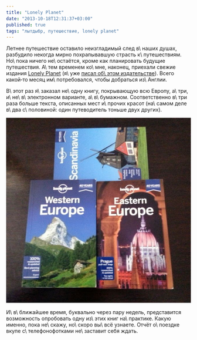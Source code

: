 ```yaml
---
title: "Lonely Planet"
date: "2013-10-18T12:31:37+03:00"
published: true
tags: "лытдыбр, путешествие, lonely planet"
---
```


Летнее путешествие оставило неизгладимый след в\ наших душах, разбудило некогда мирно похрапывавшую страсть
к\ путешествиям. Но\ пока ничего не\ остаётся, кроме как планировать будущие путешествия. А\ тем временем ко\ мне,
наконец, приехали свежие издания [Lonely Planet][lonely-planet] (я\ уже [писал об\ этом издательстве][post]). Всего
какой&#8209;то месяц им\ потребовался, чтобы добраться из\ Англии.

В\ этот раз я\ заказал не\ одну книгу, покрывающую всю Европу, а\ три, и\ не\ в\ электронном варианте, а\ в\ бумажном.
Соответственно в\ три раза больше текста, описанных мест и\ прочих красот (на\ самом деле в\ два с\ половиной: один
путеводитель тоньше двух других).

![Вся Европа](/images/photos/lonely-planet.jpg "Вся Европа")

И\ в\ ближайшее время, буквально через пару недель, представится возможность опробовать одну из\ этих книг на\ практике.
Какую именно, пока не\ скажу, но\ скоро вы\ всё узнаете. Отчёт о\ поездке вкупе с\ телефонофотками не\ заставит себя
ждать.

[lonely-planet]: http://www.lonelyplanet.com/
[post]: http://dikmax.name/post/lonely-planet/
